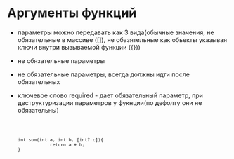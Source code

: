 # Аргументы функций

- параметры можно передавать как 3 вида(обычные значения, не обязательные в массиве ([]), не обазятельные как обьекты указывая ключи внутри вызываемой функции ({}))
- не обязательные параметры
- не обязательные параметры, всегда должны идти после обязательных
- ключевое слово required - дает обязательный параметр, при деструктуризации параметров у фукнции(по дефолту они не обязательны)

  <code>

      int sum(int a, int b, [int? c]){
                  return a + b;
      }

</code>
